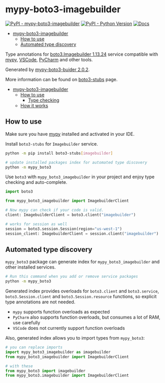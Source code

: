 # mypy-boto3-imagebuilder

[![PyPI - mypy-boto3-imagebuilder](https://img.shields.io/pypi/v/mypy-boto3-imagebuilder.svg?color=blue)](https://pypi.org/project/mypy-boto3-imagebuilder)
[![PyPI - Python Version](https://img.shields.io/pypi/pyversions/mypy-boto3-imagebuilder.svg?color=blue)](https://pypi.org/project/mypy-boto3-imagebuilder)
[![Docs](https://img.shields.io/readthedocs/mypy-boto3-builder.svg?color=blue)](https://mypy-boto3-builder.readthedocs.io/)

- [mypy-boto3-imagebuilder](#mypy-boto3-imagebuilder)
  - [How to use](#how-to-use)
  - [Automated type discovery](#automated-type-discovery)


Type annotations for
[boto3.Imagebuilder 1.13.24](https://boto3.amazonaws.com/v1/documentation/api/1.13.24/reference/services/imagebuilder.html#Imagebuilder) service
compatible with [mypy](https://github.com/python/mypy), [VSCode](https://code.visualstudio.com/),
[PyCharm](https://www.jetbrains.com/pycharm/) and other tools.

Generated by [mypy-boto3-buider 2.0.2](https://github.com/vemel/mypy_boto3_builder).

More information can be found on [boto3-stubs](https://pypi.org/project/boto3-stubs/) page.

- [mypy-boto3-imagebuilder](#mypy-boto3-imagebuilder)
  - [How to use](#how-to-use)
    - [Type checking](#type-checking)
  - [How it works](#how-it-works)

## How to use

Make sure you have [mypy](https://github.com/python/mypy) installed and activated in your IDE.

Install `boto3-stubs` for `Imagebuilder` service.

```bash
python -m pip install boto3-stubs[imagebuilder]

# update installed packages index for automated type discovery
python -m mypy_boto3
```

Use `boto3` with `mypy_boto3_imagebuilder` in your project and enjoy type checking and auto-complete.

```python
import boto3

from mypy_boto3_imagebuilder import ImagebuilderClient

# Now mypy can check if your code is valid.
client: ImagebuilderClient = boto3.client("imagebuilder")

# works for session as well
session = boto3.session.Session(region="us-west-1")
session_client: ImagebuilderClient = session.client("imagebuilder")

```

## Automated type discovery

`mypy_boto3` package can generate index for `mypy_boto3_imagebuilder` and other installed services.

```bash
# Run this command when you add or remove service packages
python -m mypy_boto3
```

Generated index provides overloads for `boto3.client` and `boto3.service`,
`boto3.Session.client` and `boto3.Session.resource` functions,
so explicit type annotations are not needed.

- `mypy` supports function overloads as expected
- `PyCharm` also supports function overloads, but consumes a lot of RAM, use carefully
- `VSCode` does not currently support function overloads

Also, generated index allows you to import types from `mypy_boto3`:

```python
# you can replace imports
import mypy_boto3_imagebuilder as imagebuilder
from mypy_boto3_imagebuilder import ImagebuilderClient

# with these
from mypy_boto3 import imagebuilder
from mypy_boto3.imagebuilder import ImagebuilderClient
```